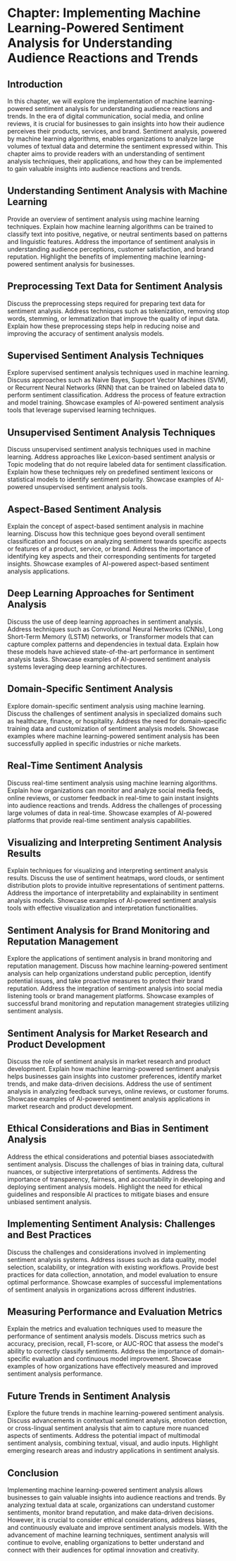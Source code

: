Chapter: Implementing Machine Learning-Powered Sentiment Analysis for Understanding Audience Reactions and Trends
=================================================================================================================

Introduction
------------

In this chapter, we will explore the implementation of machine learning-powered sentiment analysis for understanding audience reactions and trends. In the era of digital communication, social media, and online reviews, it is crucial for businesses to gain insights into how their audience perceives their products, services, and brand. Sentiment analysis, powered by machine learning algorithms, enables organizations to analyze large volumes of textual data and determine the sentiment expressed within. This chapter aims to provide readers with an understanding of sentiment analysis techniques, their applications, and how they can be implemented to gain valuable insights into audience reactions and trends.

Understanding Sentiment Analysis with Machine Learning
------------------------------------------------------

Provide an overview of sentiment analysis using machine learning techniques. Explain how machine learning algorithms can be trained to classify text into positive, negative, or neutral sentiments based on patterns and linguistic features. Address the importance of sentiment analysis in understanding audience perceptions, customer satisfaction, and brand reputation. Highlight the benefits of implementing machine learning-powered sentiment analysis for businesses.

Preprocessing Text Data for Sentiment Analysis
----------------------------------------------

Discuss the preprocessing steps required for preparing text data for sentiment analysis. Address techniques such as tokenization, removing stop words, stemming, or lemmatization that improve the quality of input data. Explain how these preprocessing steps help in reducing noise and improving the accuracy of sentiment analysis models.

Supervised Sentiment Analysis Techniques
----------------------------------------

Explore supervised sentiment analysis techniques used in machine learning. Discuss approaches such as Naive Bayes, Support Vector Machines (SVM), or Recurrent Neural Networks (RNN) that can be trained on labeled data to perform sentiment classification. Address the process of feature extraction and model training. Showcase examples of AI-powered sentiment analysis tools that leverage supervised learning techniques.

Unsupervised Sentiment Analysis Techniques
------------------------------------------

Discuss unsupervised sentiment analysis techniques used in machine learning. Address approaches like Lexicon-based sentiment analysis or Topic modeling that do not require labeled data for sentiment classification. Explain how these techniques rely on predefined sentiment lexicons or statistical models to identify sentiment polarity. Showcase examples of AI-powered unsupervised sentiment analysis tools.

Aspect-Based Sentiment Analysis
-------------------------------

Explain the concept of aspect-based sentiment analysis in machine learning. Discuss how this technique goes beyond overall sentiment classification and focuses on analyzing sentiment towards specific aspects or features of a product, service, or brand. Address the importance of identifying key aspects and their corresponding sentiments for targeted insights. Showcase examples of AI-powered aspect-based sentiment analysis applications.

Deep Learning Approaches for Sentiment Analysis
-----------------------------------------------

Discuss the use of deep learning approaches in sentiment analysis. Address techniques such as Convolutional Neural Networks (CNNs), Long Short-Term Memory (LSTM) networks, or Transformer models that can capture complex patterns and dependencies in textual data. Explain how these models have achieved state-of-the-art performance in sentiment analysis tasks. Showcase examples of AI-powered sentiment analysis systems leveraging deep learning architectures.

Domain-Specific Sentiment Analysis
----------------------------------

Explore domain-specific sentiment analysis using machine learning. Discuss the challenges of sentiment analysis in specialized domains such as healthcare, finance, or hospitality. Address the need for domain-specific training data and customization of sentiment analysis models. Showcase examples where machine learning-powered sentiment analysis has been successfully applied in specific industries or niche markets.

Real-Time Sentiment Analysis
----------------------------

Discuss real-time sentiment analysis using machine learning algorithms. Explain how organizations can monitor and analyze social media feeds, online reviews, or customer feedback in real-time to gain instant insights into audience reactions and trends. Address the challenges of processing large volumes of data in real-time. Showcase examples of AI-powered platforms that provide real-time sentiment analysis capabilities.

Visualizing and Interpreting Sentiment Analysis Results
-------------------------------------------------------

Explain techniques for visualizing and interpreting sentiment analysis results. Discuss the use of sentiment heatmaps, word clouds, or sentiment distribution plots to provide intuitive representations of sentiment patterns. Address the importance of interpretability and explainability in sentiment analysis models. Showcase examples of AI-powered sentiment analysis tools with effective visualization and interpretation functionalities.

Sentiment Analysis for Brand Monitoring and Reputation Management
-----------------------------------------------------------------

Explore the applications of sentiment analysis in brand monitoring and reputation management. Discuss how machine learning-powered sentiment analysis can help organizations understand public perception, identify potential issues, and take proactive measures to protect their brand reputation. Address the integration of sentiment analysis into social media listening tools or brand management platforms. Showcase examples of successful brand monitoring and reputation management strategies utilizing sentiment analysis.

Sentiment Analysis for Market Research and Product Development
--------------------------------------------------------------

Discuss the role of sentiment analysis in market research and product development. Explain how machine learning-powered sentiment analysis helps businesses gain insights into customer preferences, identify market trends, and make data-driven decisions. Address the use of sentiment analysis in analyzing feedback surveys, online reviews, or customer forums. Showcase examples of AI-powered sentiment analysis applications in market research and product development.

Ethical Considerations and Bias in Sentiment Analysis
-----------------------------------------------------

Address the ethical considerations and potential biases associatedwith sentiment analysis. Discuss the challenges of bias in training data, cultural nuances, or subjective interpretations of sentiments. Address the importance of transparency, fairness, and accountability in developing and deploying sentiment analysis models. Highlight the need for ethical guidelines and responsible AI practices to mitigate biases and ensure unbiased sentiment analysis.

Implementing Sentiment Analysis: Challenges and Best Practices
--------------------------------------------------------------

Discuss the challenges and considerations involved in implementing sentiment analysis systems. Address issues such as data quality, model selection, scalability, or integration with existing workflows. Provide best practices for data collection, annotation, and model evaluation to ensure optimal performance. Showcase examples of successful implementations of sentiment analysis in organizations across different industries.

Measuring Performance and Evaluation Metrics
--------------------------------------------

Explain the metrics and evaluation techniques used to measure the performance of sentiment analysis models. Discuss metrics such as accuracy, precision, recall, F1-score, or AUC-ROC that assess the model's ability to correctly classify sentiments. Address the importance of domain-specific evaluation and continuous model improvement. Showcase examples of how organizations have effectively measured and improved sentiment analysis performance.

Future Trends in Sentiment Analysis
-----------------------------------

Explore the future trends in machine learning-powered sentiment analysis. Discuss advancements in contextual sentiment analysis, emotion detection, or cross-lingual sentiment analysis that aim to capture more nuanced aspects of sentiments. Address the potential impact of multimodal sentiment analysis, combining textual, visual, and audio inputs. Highlight emerging research areas and industry applications in sentiment analysis.

Conclusion
----------

Implementing machine learning-powered sentiment analysis allows businesses to gain valuable insights into audience reactions and trends. By analyzing textual data at scale, organizations can understand customer sentiments, monitor brand reputation, and make data-driven decisions. However, it is crucial to consider ethical considerations, address biases, and continuously evaluate and improve sentiment analysis models. With the advancement of machine learning techniques, sentiment analysis will continue to evolve, enabling organizations to better understand and connect with their audiences for optimal innovation and creativity.

